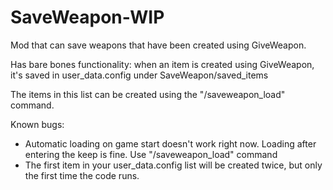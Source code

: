 # SaveWeapon-WIP
Mod that can save weapons that have been created using GiveWeapon.

Has bare bones functionality: when an item is created using GiveWeapon, it's saved in user_data.config under SaveWeapon/saved_items

The items in this list can be created using the "/saveweapon_load" command.

Known bugs:
 - Automatic loading on game start doesn't work right now. Loading after entering the keep is fine. Use "/saveweapon_load" command
 - The first item in your user_data.config list will be created twice, but only the first time the code runs.
 
 
